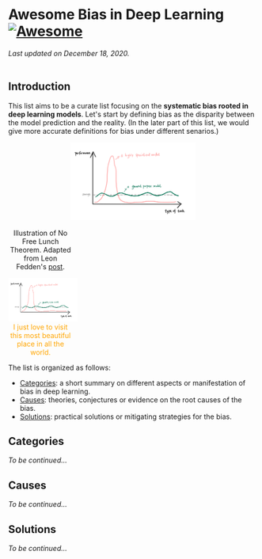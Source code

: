 # Awesome Bias in Deep Learning [![Awesome](https://awesome.re/badge-flat2.svg)](https://awesome.re)
*Last updated on December 18, 2020.*  
<br>

## Introduction
This list aims to be a curate list focusing on the **systematic bias rooted in deep learning models**. Let's start by defining bias as the disparity between the model prediction and the reality. (In the later part of this list, we would give more accurate definitions for bias under different senarios.)

<p align="center">
  <img width="50%" src="https://github.com/ZIYU-DEEP/awesome-bias-in-deep-learning/blob/main/images/NFLT.jpeg">
  <div style='width: 130px; text-align: center;'>Illustration of No Free Lunch Theorem. Adapted from Leon Fedden's <a href="https://medium.com/@LeonFedden/the-no-free-lunch-theorem-62ae2c3ed10c">post</a>.</div>
</p>

<a style='text-decoration: none; color: orange;'>
  <img src='https://github.com/ZIYU-DEEP/awesome-bias-in-deep-learning/blob/main/images/NFLT.jpeg' style='width: 140px'>
  <div style='width: 130px; text-align: center;'>I just love to visit this most beautiful place in all the world.</div>
</a>

The list is organized as follows:  
- [Categories](#Categories): a short summary on different aspects or manifestation of bias in deep learning.
- [Causes](#Causes): theories, conjectures or evidence on the root causes of the bias.  
- [Solutions](#Solutions): practical solutions or mitigating strategies for the bias.

## Categories
*To be continued...*

## Causes
*To be continued...*

## Solutions
*To be continued...*



